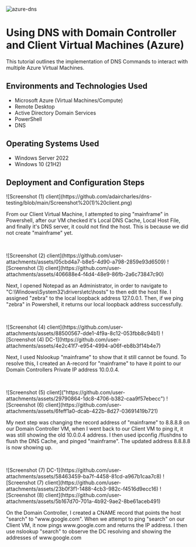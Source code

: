  ![azure-dns](https://github.com/user-attachments/assets/3bf8286f-4575-4b62-998e-8ce1f529d5d7)


<h1>Using DNS with Domain Controller and Client Virtual Machines (Azure)</h1>
This tutorial outlines the implementation of DNS Commands to interact with multiple Azure Virtual Machines.<br />


<h2>Environments and Technologies Used</h2>

- Microsoft Azure (Virtual Machines/Compute)
- Remote Desktop
- Active Directory Domain Services
- PowerShell
- DNS

<h2>Operating Systems Used </h2>

- Windows Server 2022
- Windows 10 (21H2)


<h2>Deployment and Configuration Steps</h2>

<p>
  ![Screenshot (1) client](https://github.com/adaircharles/dns-testing/blob/main/Screenshot%20(1)%20client.png)
</p>
<p>
From our Client Virtual Machine, I attempted to ping "mainframe" in Powershell, after our VM checked it's Local DNS Cache, Local Host File, and finally it's DNS server, it could not find the host. This is because we did not create "mainframe" yet.
</p>
<br />

<p>
  ![Screenshot (2) client](https://github.com/user-attachments/assets/05cbd4a7-b8e5-4d90-a798-2859e93d6509)
  ![Screenshot (3) client](https://github.com/user-attachments/assets/406688e4-f4d4-48e9-86fb-2a6c73847c90)
</p>

<p>
Next, I opened Notepad as an Administrator, in order to navigate to "C:\Windows\System32\drivers\etc\hosts" to then edit the host file. I assigned "zebra" to the local loopback address 127.0.0.1. Then, if we ping "zebra" in Powershell, it returns our local loopback address successfully.
</p>
<br />

<p>
  ![Screenshot (4) client](https://github.com/user-attachments/assets/88500567-dde1-4f9a-8c12-053fbb8c94b1)
  ![Screenshot (4) DC-1](https://github.com/user-attachments/assets/4e2c41f7-e954-4994-a06f-eb8b3f14b4e7)

</p>
<p>
Next, I used Nslookup "mainframe" to show that it still cannot be found. To resolve this, I created an A-record for "mainframe" to have it point to our Domain Controllers Private IP address 10.0.0.4.
</p>
<br />

<p>
  ![Screenshot (5) client]("https://github.com/user-attachments/assets/29790864-1dc8-4706-b382-caa9f57ebecc")
  ![Screenshot (6) client](https://github.com/user-attachments/assets/6feff1a0-dcab-422b-8d27-03691419b721)

</p>

<p>
My next step was changing the record address of "mainframe" to 8.8.8.8 on our Domain Controller VM, when I went back to our Client VM to ping it, it was still showing the old 10.0.0.4 address. I then used ipconfig /flushdns to flush the DNS Cache, and pinged "mainframe". The updated address 8.8.8.8 is now showing up.
</p>
<br />

<p>
  ![Screenshot (7) DC-1](https://github.com/user-attachments/assets/58463459-ba7f-4458-81cd-a967b1caa7c8)
  ![Screenshot (7) client](https://github.com/user-attachments/assets/23b0f3f1-1488-4cb3-982c-f4516d9ecc16)
  ![Screenshot (8) client](https://github.com/user-attachments/assets/5b167d70-701a-4b92-9ae2-8be61aceb491)

</p>

<p>
On the Domain Controller, I created a CNAME record that points the host "search" to "www.google.com". When we attempt to ping "search" on our Client VM, it now pings www.google.com and returns the IP address. I then use nslookup "search" to observe the DC resolving and showing the addresses of www.google.com
</p>
<br />
